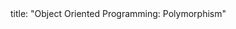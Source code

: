 <frontmatter>
title: "Object Oriented Programming: Polymorphism"
</frontmatter>

<include src="unit-inPage-asFlat.md" boilerplate />
